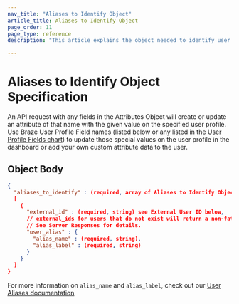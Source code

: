 ```yaml
---
nav_title: "Aliases to Identify Object"
article_title: Aliases to Identify Object
page_order: 11
page_type: reference
description: "This article explains the object needed to identify user aliases."

---
```


#  Aliases to Identify Object Specification

An API request with any fields in the Attributes Object will create or update an attribute of that name with the given value on the specified user profile. Use Braze User Profile Field names (listed below or any listed in the [User Profile Fields chart]({{site.baseurl}}/api/objects_filters/user_attributes_object/#braze-user-profile-fields)) to update those special values on the user profile in the dashboard or add your own custom attribute data to the user.

##  Object Body

```json
{
  "aliases_to_identify" : (required, array of Aliases to Identify Object)
  [
    {
      "external_id" : (required, string) see External User ID below,
      // external_ids for users that do not exist will return a non-fatal error.
      // See Server Responses for details.
      "user_alias" : {
        "alias_name" : (required, string),
        "alias_label" : (required, string)
      }
    }
  ]
}
```

For more information on `alias_name` and `alias_label`, check out our [User Aliases documentation]({{site.baseurl}}/user_guide/data_and_analytics/user_data_collection/user_profile_lifecycle/#user-aliases)
